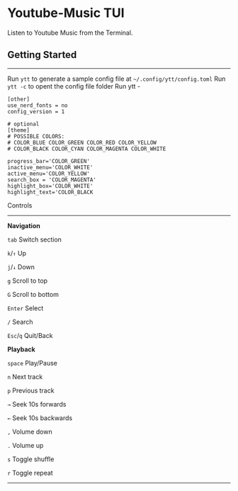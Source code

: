# Youtube-Music TUI


Listen to Youtube Music from the Terminal.

## Getting Started
-----------

Run `ytt` to generate a sample config file at `~/.config/ytt/config.toml`
Run `ytt -c` to opent the config file folder
Run ytt -

```
[other]
use_nerd_fonts = no
config_version = 1

# optional
[theme]
# POSSIBLE COLORS:
# COLOR_BLUE COLOR_GREEN COLOR_RED COLOR_YELLOW
# COLOR_BLACK COLOR_CYAN COLOR_MAGENTA COLOR_WHITE

progress_bar='COLOR_GREEN'
inactive_menu='COLOR_WHITE'
active_menu='COLOR_YELLOW'
search_box = 'COLOR_MAGENTA'
highlight_box='COLOR_WHITE'
highlight_text='COLOR_BLACK

```
Controls

-------
**Navigation**

`tab` Switch section

`k`/`↑` Up

`j`/`↓` Down

`g` Scroll to top

`G` Scroll to bottom

`Enter` Select

`/` Search 

`Esc`/`q` Quit/Back

**Playback**

`space` Play/Pause

`n` Next track

`p` Previous track

`→` Seek 10s forwards

`←` Seek 10s backwards

`,` Volume down

`.` Volume up

`s` Toggle shuffle

`r` Toggle repeat

------
